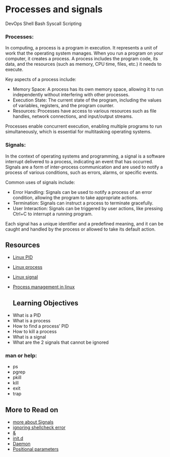 # Processes and signals
DevOps
Shell
Bash
Syscall
Scripting
### Processes:
In computing, a process is a program in execution. It represents a unit of work that the operating system manages. When you run a program on your computer, it creates a process. A process includes the program code, its data, and the resources (such as memory, CPU time, files, etc.) it needs to execute.

Key aspects of a process include: 
* Memory Space: A process has its own memory space, allowing it to run independently without interfering with other processes.
* Execution State: The current state of the program, including the values of variables, registers, and the program counter.
* Resources: Processes have access to various resources such as file handles, network connections, and input/output streams.

Processes enable concurrent execution, enabling multiple programs to run simultaneously, which is essential for multitasking operating systems.

### Signals:

In the context of operating systems and programming, a signal is a software interrupt delivered to a process, indicating an event that has occurred. Signals are a form of inter-process communication and are used to notify a process of various conditions, such as errors, alarms, or specific events.

Common uses of signals include:
* Error Handling: Signals can be used to notify a process of an error condition, allowing the program to take appropriate actions.
* Termination: Signals can instruct a process to terminate gracefully.
* User Interaction: Signals can be triggered by user actions, like pressing Ctrl+C to interrupt a running program.
  
Each signal has a unique identifier and a predefined meaning, and it can be caught and handled by the process or allowed to take its default action.

## Resources
* [Linux PID](https://intranet.alxswe.com/rltoken/qVGxUt1QMIV4B4oVrQBlQg)
* [Linux process](https://intranet.alxswe.com/rltoken/px2TdWSjVO8i9SB5gHchAw)
* [Linux signal](https://intranet.alxswe.com/rltoken/qQSGz9CN52PVF3IPCuaRiw)
* [Process management in linux](https://intranet.alxswe.com/rltoken/XlYrlghzNZ6Z1cbI_IPaiA)

  ## Learning Objectives
- What is a PID
- What is a process
- How to find a process’ PID
- How to kill a process
- What is a signal
- What are the 2 signals that cannot be ignored

### man or help:

- ps
- pgrep
- pkill
- kill
- exit
- trap

## More to Read on


* [more about Signals](https://intranet.alxswe.com/rltoken/BOU-KVNMqfKEIBo_VOI26A)
* [ignoring shellcheck error](https://intranet.alxswe.com/rltoken/vErRT8QGU2bwJ6FLvPLzxw)
* [&](https://intranet.alxswe.com/rltoken/R4YSgPT1k0PhWCrB0TYzoQ)
* [init.d](https://intranet.alxswe.com/rltoken/sVqN4oNYYO6ojS4ctT02Jw)
* [Daemon](https://intranet.alxswe.com/rltoken/kCoQ5aYO3towdDQFVPcfNg)
* [Positional parameters](https://intranet.alxswe.com/rltoken/TJ2rxUwRsnM1mJQHSCnOQA)
